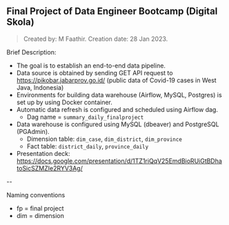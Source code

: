 ## Final Project of Data Engineer Bootcamp (Digital Skola)

> Created by: M Faathir. Creation date: 28 Jan 2023.

Brief Description:
- The goal is to establish an end-to-end data pipeline.
- Data source is obtained by sending GET API request to https://pikobar.jabarprov.go.id/ (public data of Covid-19 cases in West Java, Indonesia)
- Environments for building data warehouse (Airflow, MySQL, Postgres) is set up by using Docker container.
- Automatic data refresh is configured and scheduled using Airflow dag.
  - Dag name = `summary_daily_finalproject`
- Data warehouse is configured using MySQL (dbeaver) and PostgreSQL (PGAdmin).
  - Dimension table: `dim_case`, `dim_district`, `dim_province`
  - Fact table: `district_daily`, `province_daily`
- Presentation deck: https://docs.google.com/presentation/d/1TZ1riQqV25EmdBioRUiGtBDhatoSicSZMZIe2RYV3Ag/

--

Naming conventions
- fp = final project
- dim = dimension
